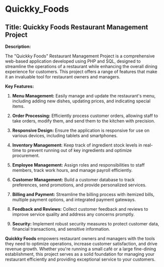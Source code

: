 # Quickky_Foods

**Title: Quickky Foods Restaurant Management Project**
---
**Description:**

The "Quickky Foods" Restaurant Management Project is a comprehensive web-based application developed using PHP and SQL, designed to streamline the operations of a restaurant while enhancing the overall dining experience for customers. This project offers a range of features that make it an invaluable tool for restaurant owners and managers.

**Key Features:**

1. **Menu Management:** Easily manage and update the restaurant's menu, including adding new dishes, updating prices, and indicating special items.

2. **Order Processing:** Efficiently process customer orders, allowing staff to take orders, modify them, and send them to the kitchen with precision.
   
3. **Responsive Design:** Ensure the application is responsive for use on various devices, including tablets and smartphones.

4. **Inventory Management:** Keep track of ingredient stock levels in real-time to prevent running out of key ingredients and optimize procurement.

5. **Employee Management:** Assign roles and responsibilities to staff members, track work hours, and manage payroll efficiently.

6. **Customer Management:** Build a customer database to track preferences, send promotions, and provide personalized services.

7. **Billing and Payment:** Streamline the billing process with itemized bills, multiple payment options, and integrated payment gateways.

8. **Feedback and Reviews:** Collect customer feedback and reviews to improve service quality and address any concerns promptly.

9. **Security:** Implement robust security measures to protect customer data, financial transactions, and sensitive information.


**Quickky Foods** empowers restaurant owners and managers with the tools they need to optimize operations, increase customer satisfaction, and drive revenue growth. Whether you're running a small café or a large fine-dining establishment, this project serves as a solid foundation for managing your restaurant efficiently and providing exceptional service to your customers.
